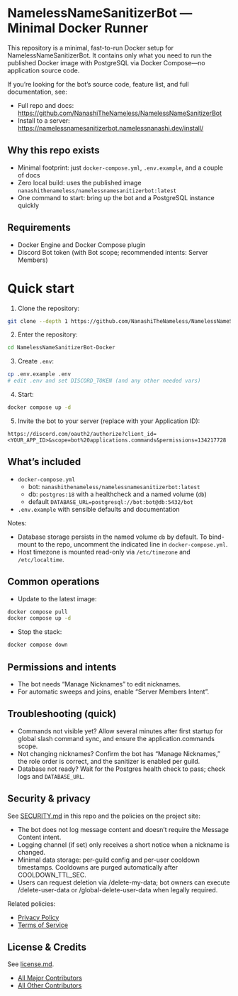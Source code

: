 # NamelessNameSanitizerBot — Minimal Docker Runner

This repository is a minimal, fast-to-run Docker setup for NamelessNameSanitizerBot. It contains only what you need to run the published Docker image with PostgreSQL via Docker Compose—no application source code.

If you’re looking for the bot’s source code, feature list, and full documentation, see:

- Full repo and docs: <https://github.com/NanashiTheNameless/NamelessNameSanitizerBot>
- Install to a server: <https://namelessnamesanitizerbot.namelessnanashi.dev/install/>

## Why this repo exists

- Minimal footprint: just `docker-compose.yml`, `.env.example`, and a couple of docs
- Zero local build: uses the published image `nanashithenameless/namelessnamesanitizerbot:latest`
- One command to start: bring up the bot and a PostgreSQL instance quickly

## Requirements

- Docker Engine and Docker Compose plugin
- Discord Bot token (with Bot scope; recommended intents: Server Members)

# Quick start

1. Clone the repository:

```bash
git clone --depth 1 https://github.com/NanashiTheNameless/NamelessNameSanitizerBot-Docker
```

2. Enter the repository:

```bash
cd NamelessNameSanitizerBot-Docker
```

3. Create `.env`:

```bash
cp .env.example .env
# edit .env and set DISCORD_TOKEN (and any other needed vars)
```

4. Start:

```bash
docker compose up -d
```

5. Invite the bot to your server (replace with your Application ID):

```text
https://discord.com/oauth2/authorize?client_id=<YOUR_APP_ID>&scope=bot%20applications.commands&permissions=134217728
```

## What’s included

- `docker-compose.yml`
  - bot: `nanashithenameless/namelessnamesanitizerbot:latest`
  - db: `postgres:18` with a healthcheck and a named volume (`db`)
  - default `DATABASE_URL=postgresql://bot:bot@db:5432/bot`
- `.env.example` with sensible defaults and documentation

Notes:

- Database storage persists in the named volume `db` by default. To bind-mount to the repo, uncomment the indicated line in `docker-compose.yml`.
- Host timezone is mounted read-only via `/etc/timezone` and `/etc/localtime`.

## Common operations

- Update to the latest image:

```bash
docker compose pull
docker compose up -d
```

- Stop the stack:

```bash
docker compose down
```

## Permissions and intents

- The bot needs “Manage Nicknames” to edit nicknames.
- For automatic sweeps and joins, enable “Server Members Intent”.

## Troubleshooting (quick)

- Commands not visible yet? Allow several minutes after first startup for global slash command sync, and ensure the application.commands scope.
- Not changing nicknames? Confirm the bot has “Manage Nicknames,” the role order is correct, and the sanitizer is enabled per guild.
- Database not ready? Wait for the Postgres health check to pass; check logs and `DATABASE_URL`.

## Security & privacy

See [SECURITY.md](<./SECURITY.md>) in this repo and the policies on the project site:

- The bot does not log message content and doesn’t require the Message Content intent.
- Logging channel (if set) only receives a short notice when a nickname is changed.
- Minimal data storage: per-guild config and per-user cooldown timestamps. Cooldowns are purged automatically after COOLDOWN_TTL_SEC.
- Users can request deletion via /delete-my-data; bot owners can execute /delete-user-data or /global-delete-user-data when legally required.

Related policies:

- [Privacy Policy](<https://namelessnamesanitizerbot.namelessnanashi.dev/PrivacyPolicy/>)
- [Terms of Service](<https://namelessnamesanitizerbot.namelessnanashi.dev/TermsOfService/>)

## License & Credits

See [license.md](<./license.md>).

- [All Major Contributors](./CONTRIBUTORS.md)
- [All Other Contributors](https://github.com/NanashiTheNameless/NamelessNameSanitizerBot/graphs/contributors)
